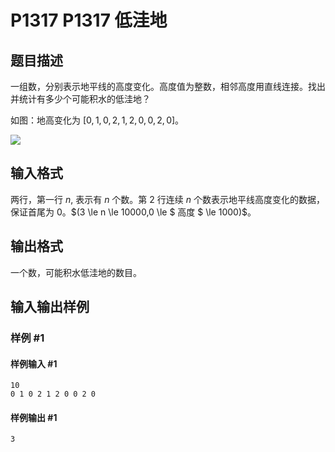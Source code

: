 # P1317 P1317 低洼地

## 题目描述

一组数，分别表示地平线的高度变化。高度值为整数，相邻高度用直线连接。找出并统计有多少个可能积水的低洼地？

如图：地高变化为 $[0,1,0,2,1,2,0,0,2,0]$。

![](https://cdn.luogu.com.cn/upload/image_hosting/c1zyz8wu.png)



## 输入格式

两行，第一行 $n,$ 表示有 $n$ 个数。第 $2$ 行连续 $n$ 个数表示地平线高度变化的数据，保证首尾为 $0$。$(3 \le n \le 10000,0 \le $ 高度 $ \le 1000)$。

## 输出格式

一个数，可能积水低洼地的数目。


## 输入输出样例

### 样例 #1

#### 样例输入 #1

```
10
0 1 0 2 1 2 0 0 2 0
```

#### 样例输出 #1

```
3
```
